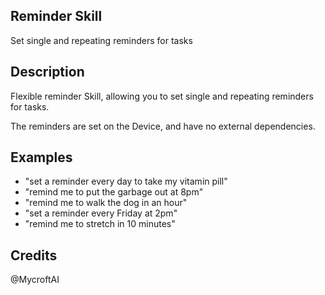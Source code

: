 ## Reminder Skill
Set single and repeating reminders for tasks

## Description 
Flexible reminder Skill, allowing you to set single and repeating reminders for tasks. 

The reminders are set on the Device, and have no external dependencies. 

## Examples 
* "set a reminder every day to take my vitamin pill"
* "remind me to put the garbage out at 8pm"
* "remind me to walk the dog in an hour"
* "set a reminder every Friday at 2pm"
* "remind me to stretch in 10 minutes"

## Credits 
@MycroftAI
